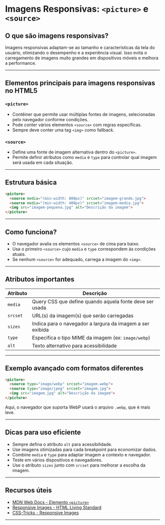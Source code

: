 
# Imagens Responsivas: `<picture>` e `<source>`

## O que são imagens responsivas?

Imagens responsivas adaptam-se ao tamanho e características da tela do usuário, otimizando o desempenho e a experiência visual. Isso evita o carregamento de imagens muito grandes em dispositivos móveis e melhora a performance.

---

## Elementos principais para imagens responsivas no HTML5

### `<picture>`

- Contêiner que permite usar múltiplas fontes de imagens, selecionadas pelo navegador conforme condições.
- Pode conter vários elementos `<source>` com regras específicas.
- Sempre deve conter uma tag `<img>` como fallback.

### `<source>`

- Define uma fonte de imagem alternativa dentro do `<picture>`.
- Permite definir atributos como `media` e `type` para controlar qual imagem será usada em cada situação.

---

## Estrutura básica

```html
<picture>
  <source media="(min-width: 800px)" srcset="imagem-grande.jpg">
  <source media="(min-width: 400px)" srcset="imagem-media.jpg">
  <img src="imagem-pequena.jpg" alt="Descrição da imagem">
</picture>
```

---

## Como funciona?

- O navegador avalia os elementos `<source>` de cima para baixo.
- Usa o primeiro `<source>` cujo `media` e `type` correspondem às condições atuais.
- Se nenhum `<source>` for adequado, carrega a imagem do `<img>`.

---

## Atributos importantes

| Atributo   | Descrição                                                   |
|------------|-------------------------------------------------------------|
| `media`    | Query CSS que define quando aquela fonte deve ser usada     |
| `srcset`   | URL(s) da imagem(s) que serão carregadas                     |
| `sizes`    | Indica para o navegador a largura da imagem a ser exibida   |
| `type`     | Especifica o tipo MIME da imagem (ex: `image/webp`)          |
| `alt`      | Texto alternativo para acessibilidade                        |

---

## Exemplo avançado com formatos diferentes

```html
<picture>
  <source type="image/webp" srcset="imagem.webp">
  <source type="image/jpeg" srcset="imagem.jpg">
  <img src="imagem.jpg" alt="Descrição da imagem">
</picture>
```

Aqui, o navegador que suporta WebP usará o arquivo `.webp`, que é mais leve.

---

## Dicas para uso eficiente

- Sempre defina o atributo `alt` para acessibilidade.
- Use imagens otimizadas para cada breakpoint para economizar dados.
- Combine `media` e `type` para adaptar imagem a contexto e navegador.
- Teste em vários dispositivos e navegadores.
- Use o atributo `sizes` junto com `srcset` para melhorar a escolha da imagem.

---

## Recursos úteis

- [MDN Web Docs - Elemento `<picture>`](https://developer.mozilla.org/en-US/docs/Web/HTML/Element/picture)
- [Responsive Images - HTML Living Standard](https://html.spec.whatwg.org/multipage/images.html#responsive-images)
- [CSS-Tricks - Responsive Images](https://css-tricks.com/responsive-images-youre-just-changing-resolutions-use-srcset/)

---
